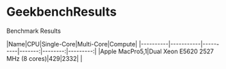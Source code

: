 # GeekbenchResults
Benchmark Results

|Name|CPU|Single-Core|Multi-Core|Compute|
|----------|-----------|----------|-------:|--------:|---------:|
|Apple MacPro5,1|Dual Xeon E5620 2527 MHz (8 cores)|429|2332| |
